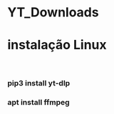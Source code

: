 # YT_Downloads

<h1>instalação Linux</h1>
</br>
<h3>pip3 install yt-dlp</h3>
<h3>apt  install ffmpeg</h3>
